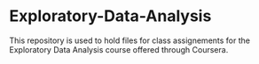 Exploratory-Data-Analysis
=========================

This repository is used to hold files for class assignements for the Exploratory Data Analysis course offered through Coursera.

